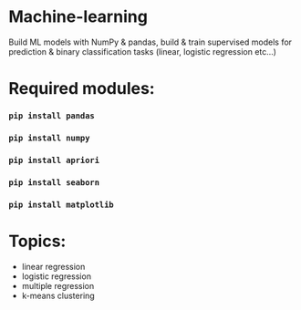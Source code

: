 # Machine-learning
Build ML models with NumPy & pandas, build & train supervised models for prediction & binary classification tasks (linear, logistic regression etc...)

# Required modules:
### `pip install pandas`<br>
### `pip install numpy`<br>
### `pip install apriori`<br>
### `pip install seaborn`<br>
### `pip install matplotlib`<br>

# Topics:
<ul>
  <li>linear regression</li>
  <li>logistic regression</li>
  <li>multiple regression</li>
  <li>k-means clustering</li>
</ul>
